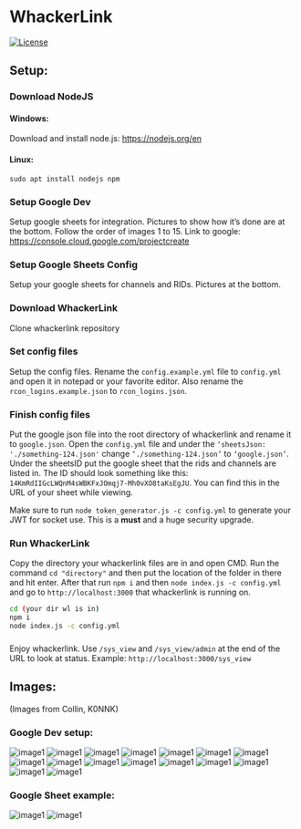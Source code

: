 # WhackerLink

[![License](https://img.shields.io/badge/License-GPLv3-blue?style=for-the-badge)](https://www.gnu.org/licenses/gpl-3.0)

## Setup:

### Download NodeJS
#### Windows:

Download and install node.js: https://nodejs.org/en
#### Linux:
`sudo apt install nodejs npm`

### Setup Google Dev

Setup google sheets for integration. Pictures to show how it’s done are at the bottom. Follow the order of images 1 to 15. Link to google: https://console.cloud.google.com/projectcreate

### Setup Google Sheets Config

Setup your google sheets for channels and RIDs. Pictures at the bottom.

### Download WhackerLink

Clone whackerlink repository

### Set config files

Setup the config files. Rename the `config.example.yml` file to `config.yml` and open it in notepad or your favorite editor. Also rename the `rcon_logins.example.json` to `rcon_logins.json`.

### Finish config files

Put the google json file into the root directory of whackerlink and rename it to `google.json`. Open the `config.yml` file and under the `‘sheetsJson: './something-124.json'` change `‘./something-124.json’` to `‘google.json’`. Under the sheetsID put the google sheet that the rids and channels are listed in. The ID should look something like this: `14KmRdIIGcLWQnM4sWBKFxJOmqj7-Mh0vXO8taKsEgJU`. You can find this in the URL of your sheet while viewing.

Make sure to run `node token_generator.js -c config.yml` to generate your JWT for socket use. This is a **must** and a huge security upgrade.

### Run WhackerLink

Copy the directory your whackerlink files are in and open CMD. Run the command `cd "directory"` and then put the location of the folder in there and hit enter. After that run `npm i` and then `node index.js -c config.yml` and go to `http://localhost:3000` that whackerlink is running on.

```bash
cd (your dir wl is in)
npm i
node index.js -c config.yml
```

###

Enjoy whackerlink. Use `/sys_view` and `/sys_view/admin` at the end of the URL to look at status. Example: `http://localhost:3000/sys_view`

## Images:

(Images from Collin, K0NNK)

### Google Dev setup:

![image1](https://media.discordapp.net/attachments/1146051497285652560/1146198712079630396/1.jpg)
![image1](https://media.discordapp.net/attachments/1146051497285652560/1146198707600117860/2.jpg)
![image1](https://media.discordapp.net/attachments/1146051497285652560/1146198708040515704/3.jpg)
![image1](https://media.discordapp.net/attachments/1146051497285652560/1146198708506067094/4.jpg)
![image1](https://media.discordapp.net/attachments/1146051497285652560/1146198708887769188/5.jpg)
![image1](https://media.discordapp.net/attachments/1146051497285652560/1146198709617573998/6.jpg)
![image1](https://media.discordapp.net/attachments/1146051497285652560/1146198710024405064/7.jpg)
![image1](https://media.discordapp.net/attachments/1146051497285652560/1146198710401908857/8.jpg)
![image1](https://media.discordapp.net/attachments/1146051497285652560/1146198710909411468/9.jpg)
![image1](https://media.discordapp.net/attachments/1146051497285652560/1146198711421128825/10.jpg)
![image1](https://media.discordapp.net/attachments/1146051497285652560/1146198723429408890/11.jpg)
![image1](https://media.discordapp.net/attachments/1146051497285652560/1146198723869814784/12.jpg)
![image1](https://media.discordapp.net/attachments/1146051497285652560/1146198724264071178/13.jpg)
![image1](https://media.discordapp.net/attachments/1146051497285652560/1146198724628983928/14.jpg)
![image1](https://media.discordapp.net/attachments/1146051497285652560/1146198725014851736/15.jpg)
![image1](https://media.discordapp.net/attachments/1146051497285652560/1146198725371371661/16.jpg)

### Google Sheet example:

![image1](https://media.discordapp.net/attachments/1146051497285652560/1146198303881580664/a.png?width=1088&height=612)
![image1](https://media.discordapp.net/attachments/1146051497285652560/1146198304175177738/b.png?width=1088&height=612)
